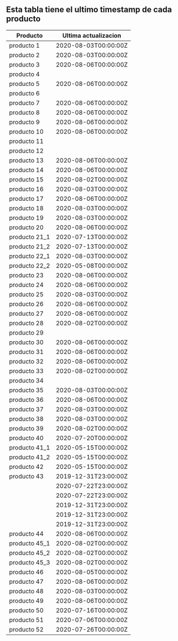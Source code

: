 ## Esta tabla tiene el ultimo timestamp de cada producto
|Producto|Ultima actualizacion |
|------ |------ |
|producto 1|2020-08-03T00:00:00Z|
|producto 2|2020-08-03T00:00:00Z|
|producto 3|2020-08-06T00:00:00Z|
|producto 4|
|producto 5|2020-08-06T00:00:00Z|
|producto 6|
|producto 7|2020-08-06T00:00:00Z|
|producto 8|2020-08-06T00:00:00Z|
|producto 9|2020-08-06T00:00:00Z|
|producto 10|2020-08-06T00:00:00Z|
|producto 11|
|producto 12|
|producto 13|2020-08-06T00:00:00Z|
|producto 14|2020-08-06T00:00:00Z|
|producto 15|2020-08-02T00:00:00Z|
|producto 16|2020-08-03T00:00:00Z|
|producto 17|2020-08-06T00:00:00Z|
|producto 18|2020-08-03T00:00:00Z|
|producto 19|2020-08-03T00:00:00Z|
|producto 20|2020-08-06T00:00:00Z|
|producto 21_1|2020-07-13T00:00:00Z|
|producto 21_2|2020-07-13T00:00:00Z|
|producto 22_1|2020-08-03T00:00:00Z|
|producto 22_2|2020-05-08T00:00:00Z|
|producto 23|2020-08-06T00:00:00Z|
|producto 24|2020-08-06T00:00:00Z|
|producto 25|2020-08-03T00:00:00Z|
|producto 26|2020-08-06T00:00:00Z|
|producto 27|2020-08-06T00:00:00Z|
|producto 28|2020-08-02T00:00:00Z|
|producto 29|
|producto 30|2020-08-06T00:00:00Z|
|producto 31|2020-08-06T00:00:00Z|
|producto 32|2020-08-06T00:00:00Z|
|producto 33|2020-08-02T00:00:00Z|
|producto 34|
|producto 35|2020-08-03T00:00:00Z|
|producto 36|2020-08-06T00:00:00Z|
|producto 37|2020-08-03T00:00:00Z|
|producto 38|2020-08-03T00:00:00Z|
|producto 39|2020-08-02T00:00:00Z|
|producto 40|2020-07-20T00:00:00Z|
|producto 41_1|2020-05-15T00:00:00Z|
|producto 41_2|2020-05-15T00:00:00Z|
|producto 42|2020-05-15T00:00:00Z|
|producto 43|2019-12-31T23:00:00Z|
| |2020-07-22T23:00:00Z|
| |2020-07-22T23:00:00Z|
| |2019-12-31T23:00:00Z|
| |2019-12-31T23:00:00Z|
| |2019-12-31T23:00:00Z|
|producto 44|2020-08-06T00:00:00Z|
|producto 45_1|2020-08-02T00:00:00Z|
|producto 45_2|2020-08-02T00:00:00Z|
|producto 45_3|2020-08-02T00:00:00Z|
|producto 46|2020-08-05T00:00:00Z|
|producto 47|2020-08-06T00:00:00Z|
|producto 48|2020-08-03T00:00:00Z|
|producto 49|2020-08-06T00:00:00Z|
|producto 50|2020-07-16T00:00:00Z|
|producto 51|2020-07-06T00:00:00Z|
|producto 52|2020-07-26T00:00:00Z|
